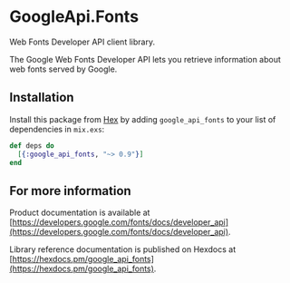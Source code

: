 # GoogleApi.Fonts

Web Fonts Developer API client library.

The Google Web Fonts Developer API lets you retrieve information about web fonts served
    by Google.

## Installation

Install this package from [Hex](https://hex.pm) by adding
`google_api_fonts` to your list of dependencies in `mix.exs`:

```elixir
def deps do
  [{:google_api_fonts, "~> 0.9"}]
end
```

## For more information

Product documentation is available at [https://developers.google.com/fonts/docs/developer_api](https://developers.google.com/fonts/docs/developer_api).

Library reference documentation is published on Hexdocs at
[https://hexdocs.pm/google_api_fonts](https://hexdocs.pm/google_api_fonts).
